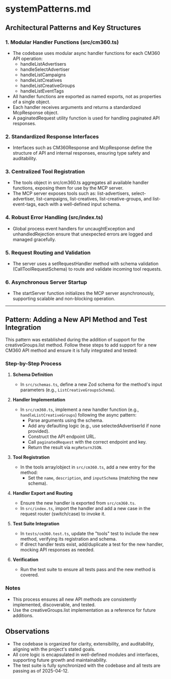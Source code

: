 # systemPatterns.md

## Architectural Patterns and Key Structures

### 1. Modular Handler Functions (src/cm360.ts)
- The codebase uses modular async handler functions for each CM360 API operation:
  - handleListAdvertisers
  - handleSelectAdvertiser
  - handleListCampaigns
  - handleListCreatives
  - handleListCreativeGroups
  - handleListEventTags
- All handler functions are exported as named exports, not as properties of a single object.
- Each handler receives arguments and returns a standardized McpResponse object.
- A paginatedRequest utility function is used for handling paginated API responses.

### 2. Standardized Response Interfaces
- Interfaces such as CM360Response and McpResponse define the structure of API and internal responses, ensuring type safety and auditability.

### 3. Centralized Tool Registration
- The tools object in src/cm360.ts aggregates all available handler functions, exposing them for use by the MCP server.
- The MCP server exposes tools such as: list-advertisers, select-advertiser, list-campaigns, list-creatives, list-creative-groups, and list-event-tags, each with a well-defined input schema.

### 4. Robust Error Handling (src/index.ts)
- Global process event handlers for uncaughtException and unhandledRejection ensure that unexpected errors are logged and managed gracefully.

### 5. Request Routing and Validation
- The server uses a setRequestHandler method with schema validation (CallToolRequestSchema) to route and validate incoming tool requests.

### 6. Asynchronous Server Startup
- The startServer function initializes the MCP server asynchronously, supporting scalable and non-blocking operation.

---

## Pattern: Adding a New API Method and Test Integration

This pattern was established during the addition of support for the creativeGroups.list method. Follow these steps to add support for a new CM360 API method and ensure it is fully integrated and tested:

### Step-by-Step Process

1. **Schema Definition**
   - In `src/schemas.ts`, define a new Zod schema for the method's input parameters (e.g., `ListCreativeGroupsSchema`).

2. **Handler Implementation**
   - In `src/cm360.ts`, implement a new handler function (e.g., `handleListCreativeGroups`) following the async pattern:
     - Parse arguments using the schema.
     - Add any defaulting logic (e.g., use selectedAdvertiserId if none provided).
     - Construct the API endpoint URL.
     - Call `paginatedRequest` with the correct endpoint and key.
     - Return the result via `mcpReturnJSON`.

3. **Tool Registration**
   - In the tools array/object in `src/cm360.ts`, add a new entry for the method:
     - Set the `name`, `description`, and `inputSchema` (matching the new schema).

4. **Handler Export and Routing**
   - Ensure the new handler is exported from `src/cm360.ts`.
   - In `src/index.ts`, import the handler and add a new case in the request router (switch/case) to invoke it.

5. **Test Suite Integration**
   - In `tests/cm360.test.ts`, update the "tools" test to include the new method, verifying its registration and schema.
   - If direct handler tests exist, add/duplicate a test for the new handler, mocking API responses as needed.

6. **Verification**
   - Run the test suite to ensure all tests pass and the new method is covered.

### Notes
- This process ensures all new API methods are consistently implemented, discoverable, and tested.
- Use the creativeGroups.list implementation as a reference for future additions.

## Observations
- The codebase is organized for clarity, extensibility, and auditability, aligning with the project's stated goals.
- All core logic is encapsulated in well-defined modules and interfaces, supporting future growth and maintainability.
- The test suite is fully synchronized with the codebase and all tests are passing as of 2025-04-12.